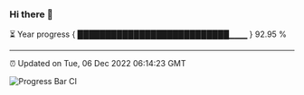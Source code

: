 ### Hi there 👋

⏳ Year progress { ███████████████████████████▁▁▁ } 92.95 %

---

⏰ Updated on Tue, 06 Dec 2022 06:14:23 GMT

![Progress Bar CI](https://github.com/liununu/liununu/workflows/Progress%20Bar%20CI/badge.svg)
